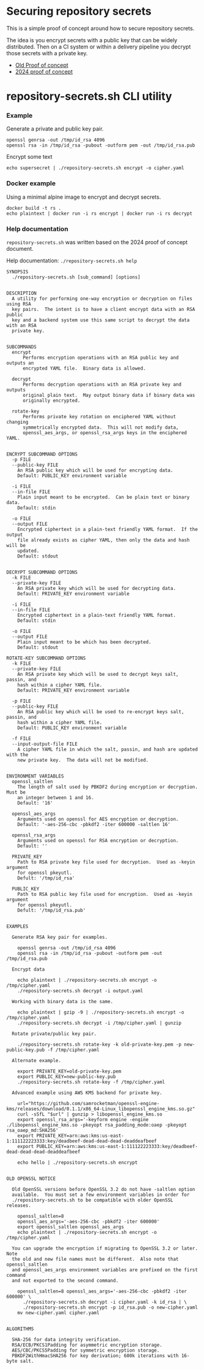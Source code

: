 # Securing repository secrets

This is a simple proof of concept around how to secure repository secrets.

The idea is you encrypt secrets with a public key that can be widely
distributed.  Then on a CI system or within a delivery pipeline you decrypt
those secrets with a private key.

* [Old Proof of concept](docs/proof_of_concept.md)
* [2024 proof of concept](docs/2024_proof_of_concept.md)

# repository-secrets.sh CLI utility

### Example

Generate a private and public key pair.

    openssl genrsa -out /tmp/id_rsa 4096
    openssl rsa -in /tmp/id_rsa -pubout -outform pem -out /tmp/id_rsa.pub

Encrypt some text

    echo supersecret | ./repository-secrets.sh encrypt -o cipher.yaml

### Docker example

Using a minimal alpine image to encrypt and decrypt secrets.

    docker build -t rs .
    echo plaintext | docker run -i rs encrypt | docker run -i rs decrypt

### Help documentation

`repository-secrets.sh` was written based on the 2024 proof of concept document.

Help documentation: `./repository-secrets.sh help`

```
SYNOPSIS
  ./repository-secrets.sh [sub_command] [options]


DESCRIPTION
  A utility for performing one-way encryption or decryption on files using RSA
  key pairs.  The intent is to have a client encrypt data with an RSA public
  key and a backend system use this same script to decrypt the data with an RSA
  private key.


SUBCOMMANDS
  encrypt
      Performs encryption operations with an RSA public key and outputs an
      encrypted YAML file.  Binary data is allowed.

  decrypt
      Performs decryption operations with an RSA private key and outputs
      original plain text.  May output binary data if binary data was
      originally encrypted.

  rotate-key
      Performs private key rotation on enciphered YAML without changing
      symmetrically encrypted data.  This will not modify data,
      openssl_aes_args, or openssl_rsa_args keys in the enciphered YAML.


ENCRYPT SUBCOMMAND OPTIONS
  -p FILE
  --public-key FILE
    An RSA public key which will be used for encrypting data.
    Default: PUBLIC_KEY environment variable

  -i FILE
  --in-file FILE
    Plain input meant to be encrypted.  Can be plain text or binary data.
    Default: stdin

  -o FILE
  --output FILE
    Encrypted ciphertext in a plain-text friendly YAML format.  If the output
    file already exists as cipher YAML, then only the data and hash will be
    updated.
    Default: stdout


DECRYPT SUBCOMMAND OPTIONS
  -k FILE
  --private-key FILE
    An RSA private key which will be used for decrypting data.
    Default: PRIVATE_KEY environment variable

  -i FILE
  --in-file FILE
    Encrypted ciphertext in a plain-text friendly YAML format.
    Default: stdin

  -o FILE
  --output FILE
    Plain input meant to be which has been decrypted.
    Default: stdout

ROTATE-KEY SUBCOMMAND OPTIONS
  -k FILE
  --private-key FILE
    An RSA private key which will be used to decrypt keys salt, passin, and
    hash within a cipher YAML file.
    Default: PRIVATE_KEY environment variable

  -p FILE
  --public-key FILE
    An RSA public key which will be used to re-encrypt keys salt, passin, and
    hash within a cipher YAML file.
    Default: PUBLIC_KEY environment variable

  -f FILE
  --input-output-file FILE
    A cipher YAML file in which the salt, passin, and hash are updated with the
    new private key.  The data will not be modified.


ENVIRONMENT VARIABLES
  openssl_saltlen
    The length of salt used by PBKDF2 during encryption or decryption.  Must be
    an integer between 1 and 16.
    Default: '16'

  openssl_aes_args
    Arguments used on openssl for AES encryption or decryption.
    Default: '-aes-256-cbc -pbkdf2 -iter 600000 -saltlen 16'

  openssl_rsa_args
    Arguments used on openssl for RSA encryption or decryption.
    Default: ''

  PRIVATE_KEY
    Path to RSA private key file used for decryption.  Used as -keyin argument
    for openssl pkeyutl.
    Defult: '/tmp/id_rsa'

  PUBLIC_KEY
    Path to RSA public key file used for encryption.  Used as -keyin argument
    for openssl pkeyutl.
    Defult: '/tmp/id_rsa.pub'


EXAMPLES

  Generate RSA key pair for examples.

    openssl genrsa -out /tmp/id_rsa 4096
    openssl rsa -in /tmp/id_rsa -pubout -outform pem -out /tmp/id_rsa.pub

  Encrypt data

    echo plaintext | ./repository-secrets.sh encrypt -o /tmp/cipher.yaml
    ./repository-secrets.sh decrypt -i output.yaml

  Working with binary data is the same.

    echo plaintext | gzip -9 | ./repository-secrets.sh encrypt -o /tmp/cipher.yaml
    ./repository-secrets.sh decrypt -i /tmp/cipher.yaml | gunzip

  Rotate private/public key pair.

    ./repository-secrets.sh rotate-key -k old-private-key.pem -p new-public-key.pub -f /tmp/cipher.yaml

  Alternate example.

    export PRIVATE_KEY=old-private-key.pem
    export PUBLIC_KEY=new-public-key.pub
    ./repository-secrets.sh rotate-key -f /tmp/cipher.yaml

  Advanced example using AWS KMS backend for private key.

    url="https://github.com/samrocketman/openssl-engine-kms/releases/download/0.1.1/x86_64-Linux_libopenssl_engine_kms.so.gz"
    curl -sSfL "$url" | gunzip > libopenssl_engine_kms.so
    export openssl_rsa_args='-keyform engine -engine ./libopenssl_engine_kms.so -pkeyopt rsa_padding_mode:oaep -pkeyopt rsa_oaep_md:SHA256'
    export PRIVATE_KEY=arn:aws:kms:us-east-1:111122223333:key/deadbeef-dead-dead-dead-deaddeafbeef
    export PUBLIC_KEY=arn:aws:kms:us-east-1:111122223333:key/deadbeef-dead-dead-dead-deaddeafbeef

    echo hello | ./repository-secrets.sh encrypt


OLD OPENSSL NOTICE

  Old OpenSSL versions before OpenSSL 3.2 do not have -saltlen option
  available.  You must set a few environment variables in order for
  ./repository-secrets.sh to be compatible with older OpenSSL releases.

    openssl_saltlen=8
    openssl_aes_args='-aes-256-cbc -pbkdf2 -iter 600000'
    export openssl_saltlen openssl_aes_args
    echo plaintext | ./repository-secrets.sh encrypt -o /tmp/cipher.yaml

  You can upgrade the encryption if migrating to OpenSSL 3.2 or later.  Note
  the old and new file names must be different.  Also note that openssl_saltlen
  and openssl_aes_args environment variables are prefixed on the first command
  and not exported to the second command.

    openssl_saltlen=8 openssl_aes_args='-aes-256-cbc -pbkdf2 -iter 600000' \
      ./repository-secrets.sh decrypt -i cipher.yaml -k id_rsa | \
      ./repository-secrets.sh encrypt -p id_rsa.pub -o new-cipher.yaml
    mv new-cipher.yaml cipher.yaml


ALGORITHMS

  SHA-256 for data integrity verification.
  RSA/ECB/PKCS1Padding for asymmetric encryption storage.
  AES/CBC/PKCS5Padding for symmetric encryption storage.
  PBKDF2WithHmacSHA256 for key derivation; 600k iterations with 16-byte salt.
```
